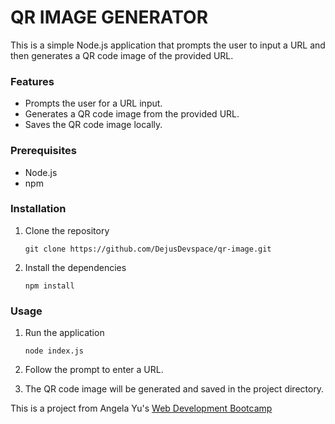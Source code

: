 # QR IMAGE GENERATOR

This is a simple Node.js application that prompts the user to input a URL and then generates a QR code image of the provided URL.

### Features
- Prompts the user for a URL input.
- Generates a QR code image from the provided URL.
- Saves the QR code image locally.

### Prerequisites
- Node.js
- npm

### Installation
1. Clone the repository
   
   ```
   git clone https://github.com/DejusDevspace/qr-image.git
   ```
2. Install the dependencies
   
   ```
   npm install
   ```

### Usage
1. Run the application
   
   ```
   node index.js
   ```
2. Follow the prompt to enter a URL.
3. The QR code image will be generated and saved in the project directory.


This is a project from Angela Yu's [Web Development Bootcamp](https://www.udemy.com/course/the-complete-web-development-bootcamp/learn/lecture/12384462?start=0#overview)
   
